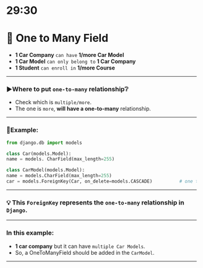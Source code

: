 # 29:30

# 📍 One to Many Field

- **1 Car Company** `can have` **1/more Car Model**
- **1 Car Model** `can only belong to` **1 Car Company**
- **1 Student** `can enroll in` **1/more Course**


----------------------------------------------------------

### ▶️Where to put `one-to-many` relationship❔
- Check which is `multiple/more`.
- The one is `more`, **will have a one-to-many** relationship.


--------------------------------------------


### 🧩Example:
```py
from django.db import models

class Car(models.Model):
name = models. CharField(max_length=255)

class CarModel(models.Model):
name = models.CharField(max_length=255)
car = models.ForeignKey(Car, on_delete=models.CASCADE)          # one to many
```


----------------------------------------------------------------


### 💡 This `ForeignKey` represents the `one-to-many` relationship in `Django`.


----------------------------------------------------------------

### In this example:
- **1 car company** but it can have `multiple Car Models`.
- So, a OneToManyField should be added in the `CarModel`.

----------------------------------------------------------------